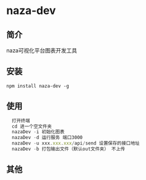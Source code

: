 # naza-dev

## 简介
naza可视化平台图表开发工具

## 安装
`npm install naza-dev -g`

## 使用
```javascript
  打开终端
  cd 进一个空文件夹
  nazaDev -i 初始化图表
  nazaDev -d 运行服务 端口3000
  nazaDev -u xxx.xxx.xxx/api/send 设置保存的接口地址
  nazaDev -b 打包输出文件（默认out文件夹） 不上传
 ```

## 其他

